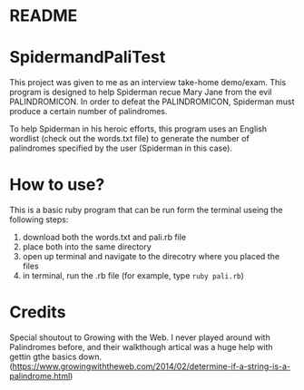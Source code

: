# README
# SpidermandPaliTest
This project was given to me as an interview take-home demo/exam. This program is designed to help Spiderman recue Mary Jane from the evil PALINDROMICON. In order to defeat the PALINDROMICON, Spiderman must produce a certain number of palindromes. 

To help Spiderman in his heroic efforts, this program uses an English wordlist (check out the words.txt file) to generate the number of palindromes specified by the user (Spiderman in this case). 

# How to use? 
This is a basic ruby program that can be run form the terminal useing the following steps:
1. download both the words.txt and pali.rb file
2. place both into the same directory
3. open up terminal and navigate to the direcotry where you placed the files
3. in terminal, run the .rb file (for example, type `ruby pali.rb`)

# Credits
Special shoutout to Growing with the Web. I never played around with Palindromes before, and their walkthough artical was a huge help with gettin gthe basics down. 
(https://www.growingwiththeweb.com/2014/02/determine-if-a-string-is-a-palindrome.html)
